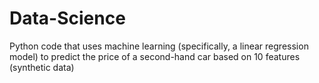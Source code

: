 # Data-Science
 Python code that uses machine learning (specifically, a linear regression model) to predict the price of a second-hand car based on 10 features (synthetic data)
